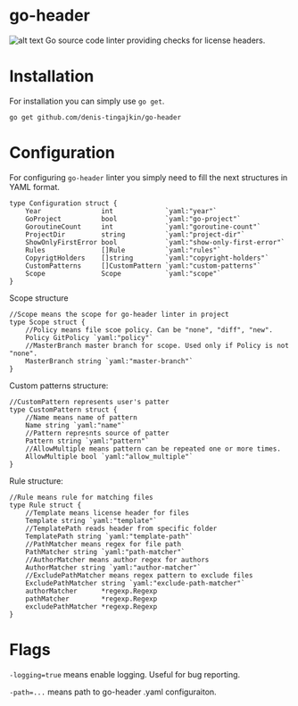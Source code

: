 # go-header
![alt text](https://i.ibb.co/w46m2SL/1e1116b54a5ed5566540786bb6f16b5ace23f57c.png)
Go source code linter providing checks for license headers.

# Installation

For installation you can simply use `go get`.

```
go get github.com/denis-tingajkin/go-header
```

# Configuration

For configuring `go-header` linter you simply need to fill the next structures in YAML format.
```
type Configuration struct {
	Year               int             `yaml:"year"`
	GoProject          bool            `yaml:"go-project"`
	GoroutineCount     int             `yaml:"goroutine-count"`
	ProjectDir         string          `yaml:"project-dir"`
	ShowOnlyFirstError bool            `yaml:"show-only-first-error"`
	Rules              []Rule          `yaml:"rules"`
	CopyrigtHolders    []string        `yaml:"copyright-holders"`
	CustomPatterns     []CustomPattern `yaml:"custom-patterns"`
	Scope              Scope           `yaml:"scope"`
}
```
Scope structure
```
//Scope means the scope for go-header linter in project
type Scope struct {
	//Policy means file scoe policy. Can be "none", "diff", "new".
	Policy GitPolicy `yaml:"policy"`
	//MasterBranch master branch for scope. Used only if Policy is not "none".
	MasterBranch string `yaml:"master-branch"`
}

```
Custom patterns structure:
```
//CustomPattern represents user's patter
type CustomPattern struct {
	//Name means name of pattern
	Name string `yaml:"name"`
	//Pattern represnts source of patter
	Pattern string `yaml:"pattern"`
	//AllowMultiple means pattern can be repeated one or more times.
	AllowMultiple bool `yaml:"allow_multiple"`
}
```
Rule structure:
```
//Rule means rule for matching files
type Rule struct {
	//Template means license header for files
	Template string `yaml:"template"`
	//TemplatePath reads header from specific folder 
	TemplatePath string `yaml:"template-path"`
	//PathMatcher means regex for file path
	PathMatcher string `yaml:"path-matcher"`
	//AuthorMatcher means author regex for authors
	AuthorMatcher string `yaml:"author-matcher"`
	//ExcludePathMatcher means regex pattern to exclude files
	ExcludePathMatcher string `yaml:"exclude-path-matcher"`
	authorMatcher      *regexp.Regexp
	pathMatcher        *regexp.Regexp
	excludePathMatcher *regexp.Regexp
}

```

# Flags

`-logging=true` means enable logging. Useful for bug reporting.

`-path=...` means path to go-header .yaml configuraiton.






